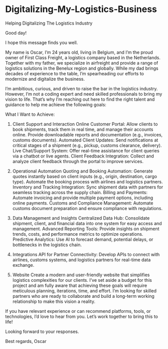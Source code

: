 # Digitalizing-My-Logistics-Business
Helping Digitalizing The Logistics Industry

Good day!

I hope this message finds you well.

My name is Oscar, I’m 24 years old, living in Belgium, and I’m the proud owner of First Class Freight, a logistics company based in the Netherlands. Together with my father, we specialize in airfreight and provide a range of logistics solutions in the Benelux region and globally. While my dad brings decades of experience to the table, I’m spearheading our efforts to modernize and digitalize the business.

I’m ambitious, curious, and driven to raise the bar in the logistics industry. However, I’m not a coding expert and need skilled professionals to bring my vision to life. That’s why I’m reaching out here to find the right talent and guidance to help me achieve the following goals:

What I Want to Achieve:

1. Client Support and Interaction
Online Customer Portal:
Allow clients to book shipments, track them in real time, and manage their accounts online.
Provide downloadable reports and documentation (e.g., invoices, customs documents).
Automated Client Updates:
Send notifications at critical stages of a shipment (e.g., pickup, customs clearance, delivery).
Live Chat/Support System:
Offer real-time assistance for client queries via a chatbot or live agents.
Client Feedback Integration:
Collect and analyze client feedback through the portal to improve services.

2. Operational Automation
Quoting and Booking Automation:
Generate quotes instantly based on client inputs (e.g., origin, destination, cargo type).
Automate the booking process with airlines and logistics partners.
Inventory and Tracking Integration:
Sync shipment data with partners for seamless tracking across the supply chain.
Billing and Payments:
Automate invoicing and provide multiple payment options, including online payments.
Customs and Compliance Management:
Automate customs document preparation and ensure compliance with regulations.

3. Data Management and Insights
Centralized Data Hub:
Consolidate shipment, client, and financial data into one system for easy access and management.
Advanced Reporting Tools:
Provide insights on shipment trends, costs, and performance metrics to optimize operations.
Predictive Analytics:
Use AI to forecast demand, potential delays, or bottlenecks in the logistics chain.

4. Integrations
API for Partner Connectivity:
Develop APIs to connect with airlines, customs systems, and logistics partners for real-time data exchange.

5. Website
Create a modern and user-friendly website that simplifies logistics complexities for our clients.
I’ve set aside a budget for this project and am fully aware that achieving these goals will require meticulous planning, iterations, time, and effort. I’m looking for skilled partners who are ready to collaborate and build a long-term working relationship to make this vision a reality.

If you have relevant experience or can recommend platforms, tools, or technologies, I’d love to hear from you. Let’s work together to bring this to life!

Looking forward to your responses.

Best regards,
Oscar
